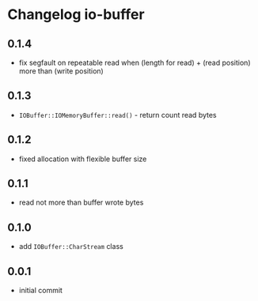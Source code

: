 # Changelog io-buffer

## 0.1.4
  - fix segfault on repeatable read when (length for read) + (read position) more than (write position)

## 0.1.3
  - `IOBuffer::IOMemoryBuffer::read()` - return count read bytes

## 0.1.2
  - fixed allocation with flexible buffer size

## 0.1.1
  - read not more than buffer wrote bytes

## 0.1.0
  - add `IOBuffer::CharStream` class

## 0.0.1
  - initial commit
